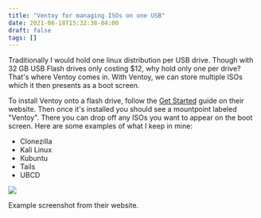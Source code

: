 ```yaml
---
title: "Ventoy for managing ISOs on one USB"
date: 2021-06-18T15:32:38-04:00
draft: false
tags: []
---
```


Traditionally I would hold one linux distribution per USB drive. Though with 32 GB USB Flash drives only costing $12, why hold only one per drive? That's where Ventoy comes in. With Ventoy, we can store multiple ISOs which it then presents as a boot screen. 

To install Ventoy onto a flash drive, follow the [Get Started](https://www.ventoy.net/en/doc_start.html) guide on their website. Then once it's installed you should see a mountpoint labeled "Ventoy". There you can drop off any ISOs you want to appear on the boot screen. Here are some examples of what I keep in mine:



- Clonezilla
- Kali Linux
- Kubuntu
- Tails
- UBCD

![](/img/ventoy.png)

Example screenshot from their website.

